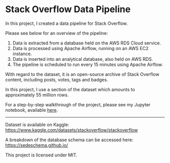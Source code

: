 # Stack Overflow Data Pipeline

In this project, I created a data pipeline for Stack Overflow.

Please see below for an overview of the pipeline:

1. Data is extracted from a database held on the AWS RDS Cloud service.
2. Data is processed using Apache Airflow, running on an AWS EC2 instance.
3. Data is inserted into an analytical database, also held on AWS RDS.
4. The pipeline is scheduled to run every 15 minutes using Apache Airflow.

With regard to the dataset, it is an open-source archive of Stack Overflow content, including posts, votes, tags and badges.

In this project, I use a section of the dataset which amounts to approximately 55 million rows.

For a step-by-step walkthrough of the project, please see my Jupyter notebook, available [here](https://github.com/rob-writes-code/stackoverflow-data-pipeline/blob/main/notebooks/stackoverflow_pipeline.ipynb).

<hr>

Dataset is available on Kaggle: 
https://www.kaggle.com/datasets/stackoverflow/stackoverflow

A breakdown of the database schema can be accessed here:
https://sedeschema.github.io/

This project is licensed under MIT.
